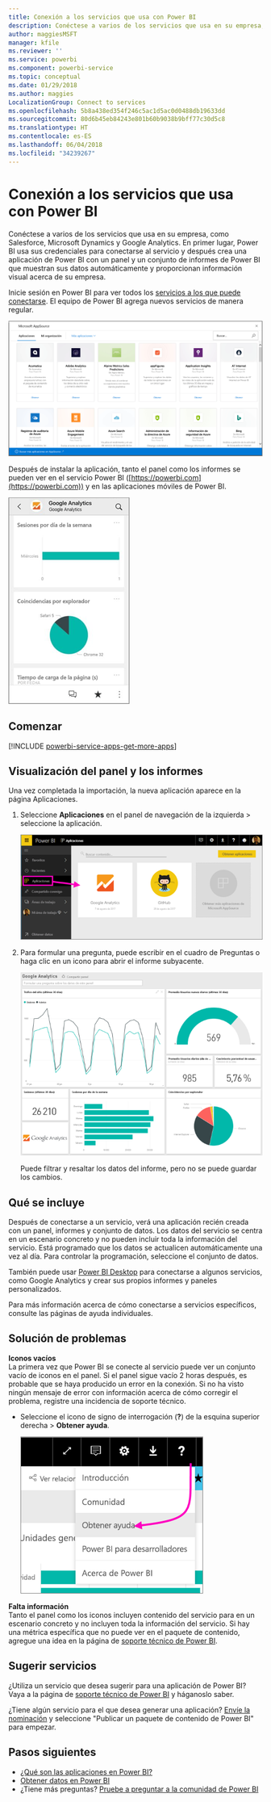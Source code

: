 ```yaml
---
title: Conexión a los servicios que usa con Power BI
description: Conéctese a varios de los servicios que usa en su empresa, como Salesforce, Microsoft Dynamics CRM y Google Analytics.
author: maggiesMSFT
manager: kfile
ms.reviewer: ''
ms.service: powerbi
ms.component: powerbi-service
ms.topic: conceptual
ms.date: 01/29/2018
ms.author: maggies
LocalizationGroup: Connect to services
ms.openlocfilehash: 5b8a438ed354f246c5ac1d5ac0d0488db19633dd
ms.sourcegitcommit: 80d6b45eb84243e801b60b9038b9bff77c30d5c8
ms.translationtype: HT
ms.contentlocale: es-ES
ms.lasthandoff: 06/04/2018
ms.locfileid: "34239267"
---
```

# <a name="connect-to-the-services-you-use-with-power-bi"></a>Conexión a los servicios que usa con Power BI
Conéctese a varios de los servicios que usa en su empresa, como Salesforce, Microsoft Dynamics y Google Analytics. En primer lugar, Power BI usa sus credenciales para conectarse al servicio y después crea una aplicación de Power BI con un panel y un conjunto de informes de Power BI que muestran sus datos automáticamente y proporcionan información visual acerca de su empresa. 

Inicie sesión en Power BI para ver todos los [servicios a los que puede conectarse](https://app.powerbi.com/getdata/services). El equipo de Power BI agrega nuevos servicios de manera regular.

![Aplicaciones de AppSource](media/service-connect-to-services/overview.png)

Después de instalar la aplicación, tanto el panel como los informes se pueden ver en el servicio Power BI ([https://powerbi.com](https://powerbi.com)) y en las aplicaciones móviles de Power BI. 

![Aplicación Google Analytics en la aplicación móvil de Power BI](media/service-connect-to-services/power-bi-service-mobile-app-240.png)

## <a name="get-started"></a>Comenzar
[!INCLUDE [powerbi-service-apps-get-more-apps](./includes/powerbi-service-apps-get-more-apps.md)]

## <a name="view-the-dashboard-and-reports"></a>Visualización del panel y los informes
Una vez completada la importación, la nueva aplicación aparece en la página Aplicaciones.

1. Seleccione **Aplicaciones** en el panel de navegación de la izquierda > seleccione la aplicación.
   
     ![Página Aplicaciones](media/service-connect-to-services/power-bi-service-apps-open-app.png)
2. Para formular una pregunta, puede escribir en el cuadro de Preguntas o haga clic en un icono para abrir el informe subyacente. 
   
    ![Panel Google Analytics](media/service-connect-to-services/googleanalytics2.png)
   
    Puede filtrar y resaltar los datos del informe, pero no se puede guardar los cambios.

## <a name="whats-included"></a>Qué se incluye
Después de conectarse a un servicio, verá una aplicación recién creada con un panel, informes y conjunto de datos. Los datos del servicio se centra en un escenario concreto y no pueden incluir toda la información del servicio. Está programado que los datos se actualicen automáticamente una vez al día. Para controlar la programación, seleccione el conjunto de datos.

También puede usar [Power BI Desktop](desktop-get-the-desktop.md) para conectarse a algunos servicios, como Google Analytics y crear sus propios informes y paneles personalizados.  

Para más información acerca de cómo conectarse a servicios específicos, consulte las páginas de ayuda individuales.

## <a name="troubleshooting"></a>Solución de problemas
**Iconos vacíos**  
La primera vez que Power BI se conecte al servicio puede ver un conjunto vacío de iconos en el panel. Si el panel sigue vacío 2 horas después, es probable que se haya producido un error en la conexión. Si no ha visto ningún mensaje de error con información acerca de cómo corregir el problema, registre una incidencia de soporte técnico.

* Seleccione el icono de signo de interrogación (**?**) de la esquina superior derecha > **Obtener ayuda**.
  
    ![Icono Obtener ayuda](media/service-connect-to-services/power-bi-service-get-help.png)

**Falta información**  
Tanto el panel como los iconos incluyen contenido del servicio para en un escenario concreto y no incluyen toda la información del servicio. Si hay una métrica específica que no puede ver en el paquete de contenido, agregue una idea en la página de [soporte técnico de Power BI](https://support.powerbi.com/forums/265200-power-bi).

## <a name="suggesting-services"></a>Sugerir servicios
¿Utiliza un servicio que desea sugerir para una aplicación de Power BI? Vaya a la página de [soporte técnico de Power BI](https://support.powerbi.com/forums/265200-power-bi) y háganoslo saber.

¿Tiene algún servicio para el que desea generar una aplicación? [Envíe la nominación](https://azure.microsoft.com/marketplace/programs/certified/apply/) y seleccione "Publicar un paquete de contenido de Power BI" para empezar.

## <a name="next-steps"></a>Pasos siguientes
* [¿Qué son las aplicaciones en Power BI?](service-install-use-apps.md)
* [Obtener datos en Power BI](service-get-data.md)
* ¿Tiene más preguntas? [Pruebe a preguntar a la comunidad de Power BI](http://community.powerbi.com/)

